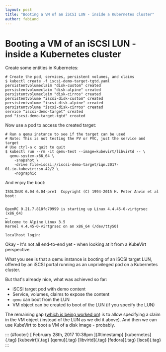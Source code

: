 ```yaml
---
layout: post
title: "Booting a VM of an iSCSI LUN - inside a Kubernetes cluster"
author: fabiand
---
```



Booting a VM of an iSCSI LUN - inside a Kubernetes cluster
==========================================================

Create some entities in Kubernetes:

    # Create the pod, services, persistent volumes, and claims
    $ kubectl create -f iscsi-demo-target-tgtd.yaml
    persistentvolumeclaim "disk-custom" created
    persistentvolumeclaim "disk-alpine" created
    persistentvolumeclaim "disk-cirros" created
    persistentvolume "iscsi-disk-custom" created
    persistentvolume "iscsi-disk-alpine" created
    persistentvolume "iscsi-disk-cirros" created
    service "iscsi-demo-target" created
    pod "iscsi-demo-target-tgtd" created

Now use a pod to access the created target:

    # Run a qemu instance to see if the target can be used
    # Note: This is not testing the PV or PVC, just the service and     target
    # Use ctrl-a c quit to quit
    $ kubectl run --rm -it qemu-test --image=kubevirt/libvirtd -- \
      qemu-system-x86_64 \
        -snapshot \
        -drive file=iscsi://iscsi-demo-target/iqn.2017-01.io.kubevirt:sn.42/2 \
        -nographic

And enjoy the boot:

    ISOLINUX 6.04 6.04-pre1  Copyright (C) 1994-2015 H. Peter Anvin et al
    boot: 


    OpenRC 0.21.7.818fc79999 is starting up Linux 4.4.45-0-virtgrsec (x86_64)
    …
    Welcome to Alpine Linux 3.5
    Kernel 4.4.45-0-virtgrsec on an x86_64 (/dev/ttyS0)

    localhost login:

Okay - It's not all end-to-end yet - when looking at it from a KubeVirt
perspective.

What you see is that a qemu instance is booting of an iSCSI target LUN,
offered by an iSCSI portal running as an unprivileged pod on a
Kubernetes cluster.

But that's already nice, what was achieved so far:

-   iSCSI target pod with demo content
-   Service, volumes, claims to expose the content
-   `qemu` can boot from the LUN
-   VM object can be created to boot of the LUN (if you specify the LUN)

The remaining gap ([which is being worked
on](https://github.com/kubevirt/kubevirt/pull/109)) is to allow
specifying a claim in the VM object (instead of the LUN as we did it
above). And then we can use KubeVirt to boot a VM of a disk image -
probably.

::: {#footer}
[ February 28th, 2017 10:38pm ]{#timestamp} [kubernetes]{.tag}
[kubevirt]{.tag} [qemu]{.tag} [libvirtd]{.tag} [fedora]{.tag}
[iscsi]{.tag}
:::
